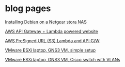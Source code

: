 # blog pages

<a href="pages/StoraLinux1.md">Installing Debian on a Netgear stora NAS</a>

<a href="pages/AWS-website1.md">AWS API Gateway + Lambda powered website</a>

<a href="pages/AWS-presignURL.md">AWS PreSigned URL (S3) Lambda and API G/W</a>

<a href="pages/ESXi-laptop-GNS3-simpler.md">VMware ESXi laptop, GNS3 VM, simple setup</a>

<a href="pages/ESXi-laptop-GNS3.md">VMware ESXi laptop, GNS3 VM, Cisco switch with VLANs</a>
